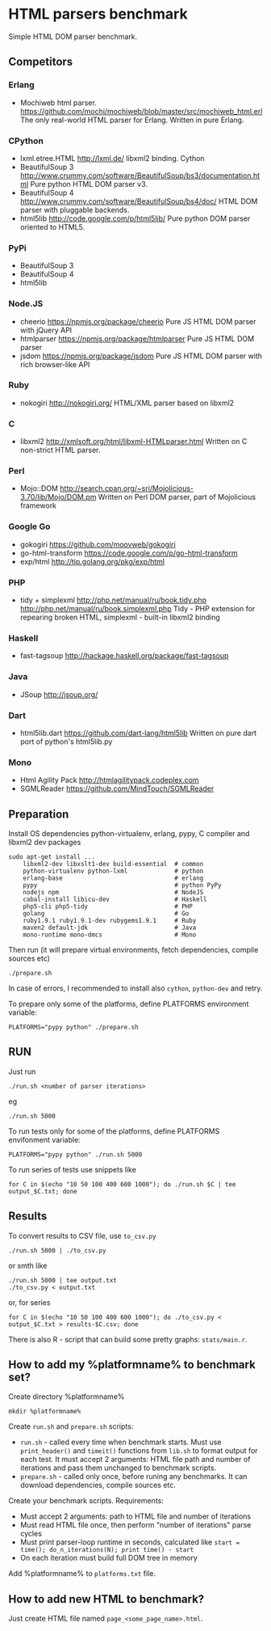 HTML parsers benchmark
======================

Simple HTML DOM parser benchmark.

Competitors
-----------

### Erlang

* Mochiweb html parser.
  https://github.com/mochi/mochiweb/blob/master/src/mochiweb_html.erl
  The only real-world HTML parser for Erlang. Written in pure Erlang.

### CPython

* lxml.etree.HTML
  http://lxml.de/
  libxml2 binding. Cython
* BeautifulSoup 3
  http://www.crummy.com/software/BeautifulSoup/bs3/documentation.html
  Pure python HTML DOM parser v3.
* BeautifulSoup 4
  http://www.crummy.com/software/BeautifulSoup/bs4/doc/
  HTML DOM parser with pluggable backends.
* html5lib
  http://code.google.com/p/html5lib/
  Pure python DOM parser oriented to HTML5.

### PyPi

* BeautifulSoup 3
* BeautifulSoup 4
* html5lib

### Node.JS

* cheerio
  https://npmjs.org/package/cheerio
  Pure JS HTML DOM parser with jQuery API
* htmlparser
  https://npmjs.org/package/htmlparser
  Pure JS HTML DOM parser
* jsdom
  https://npmjs.org/package/jsdom
  Pure JS HTML DOM parser with rich browser-like API

### Ruby

* nokogiri
  http://nokogiri.org/
  HTML/XML parser based on libxml2

### C

* libxml2
  http://xmlsoft.org/html/libxml-HTMLparser.html
  Written on C non-strict HTML parser.

### Perl

* Mojo::DOM
  http://search.cpan.org/~sri/Mojolicious-3.70/lib/Mojo/DOM.pm
  Written on Perl DOM parser, part of Mojolicious framework

### Google Go

* gokogiri
  https://github.com/moovweb/gokogiri
* go-html-transform
  https://code.google.com/p/go-html-transform
* exp/html
  http://tip.golang.org/pkg/exp/html

### PHP

* tidy + simplexml
  http://php.net/manual/ru/book.tidy.php http://php.net/manual/ru/book.simplexml.php
  Tidy - PHP extension for repearing broken HTML, simplexml - built-in libxml2 binding

### Haskell

* fast-tagsoup
  http://hackage.haskell.org/package/fast-tagsoup

### Java

* JSoup http://jsoup.org/

### Dart

* html5lib.dart
  https://github.com/dart-lang/html5lib
  Written on pure dart port of python's html5lib.py

### Mono

* Html Agility Pack http://htmlagilitypack.codeplex.com
* SGMLReader https://github.com/MindTouch/SGMLReader

Preparation
-----------

Install OS dependencies python-virtualenv, erlang, pypy, C compiler and libxml2
dev packages

    sudo apt-get install ...
        libxml2-dev libxslt1-dev build-essential  # common
        python-virtualenv python-lxml             # python
        erlang-base                               # erlang
        pypy                                      # python PyPy
        nodejs npm                                # NodeJS
        cabal-install libicu-dev                  # Haskell
        php5-cli php5-tidy                        # PHP
        golang                                    # Go
        ruby1.9.1 ruby1.9.1-dev rubygems1.9.1     # Ruby
        maven2 default-jdk                        # Java
        mono-runtime mono-dmcs                    # Mono

Then run (it will prepare virtual environments, fetch dependencies, compile sources etc)

    ./prepare.sh

In case of errors, I recommended to install also `cython`, `python-dev` and retry.

To prepare only some of the platforms, define PLATFORMS environment variable:

    PLATFORMS="pypy python" ./prepare.sh

RUN
---

Just run

    ./run.sh <number of parser iterations>

eg

    ./run.sh 5000

To run tests only for some of the platforms, define PLATFORMS envifonment variable:

    PLATFORMS="pypy python" ./run.sh 5000

To run series of tests use snippets like

    for C in $(echo "10 50 100 400 600 1000"); do ./run.sh $C | tee output_$C.txt; done

Results
-------

To convert results to CSV file, use `to_csv.py`

    ./run.sh 5000 | ./to_csv.py

or smth like

    ./run.sh 5000 | tee output.txt
    ./to_csv.py < output.txt

or, for series

    for C in $(echo "10 50 100 400 600 1000"); do ./to_csv.py < output_$C.txt > results-$C.csv; done

There is also R - script that can build some pretty graphs: `stats/main.r`.

How to add my %platformname% to benchmark set?
----------------------------------------------

Create directory %platformname%

    mkdir %platformname%

Create `run.sh` and `prepare.sh` scripts:

* `run.sh` - called every time when benchmark starts. Must use `print_header()`
  and `timeit()` functions from `lib.sh` to format output for each test.
  It must accept 2 arguments: HTML file path and number of iterations and pass
  them unchanged to benchmark scripts.
* `prepare.sh` - called only once, before runing any benchmarks. It can download
  dependencies, compile sources etc.

Create your benchmark scripts. Requirements:

* Must accept 2 arguments: path to HTML file and number of iterations
* Must read HTML file once, then perform "number of iterations" parse cycles
* Must print parser-loop runtime in seconds, calculated like
  `start = time(); do_n_iterations(N); print time() - start`
* On each iteration must build full DOM tree in memory

Add %platformname% to `platforms.txt` file.

How to add new HTML to benchmark?
---------------------------------

Just create HTML file named `page_<some_page_name>.html`.
